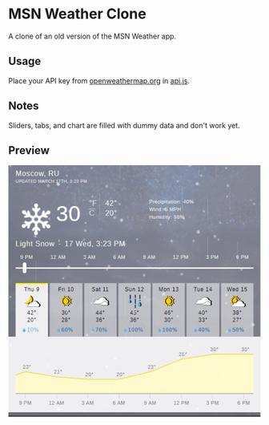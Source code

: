 # MSN Weather Clone

A clone of an old version of the MSN Weather app.

## Usage

Place your API key from [openweathermap.org](https://home.openweathermap.org/api_keys) in [api.js](js/api.js).

## Notes

Sliders, tabs, and chart are filled with dummy data and don't work yet.

## Preview 

![screenshot](preview.gif)